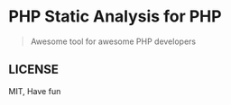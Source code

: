 PHP Static Analysis for PHP
===========================

> Awesome tool for awesome PHP developers

## LICENSE

MIT, Have fun
